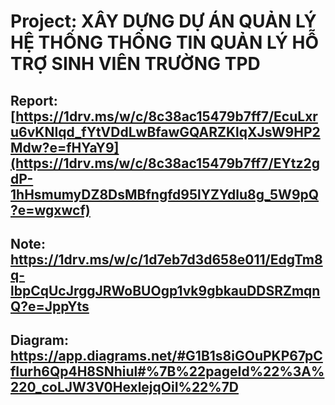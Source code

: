 # Project: XÂY DỰNG DỰ ÁN QUẢN LÝ HỆ THỐNG THÔNG TIN QUẢN LÝ HỖ TRỢ SINH VIÊN TRƯỜNG TPD 
## Report: [https://1drv.ms/w/c/8c38ac15479b7ff7/EcuLxru6vKNIqd_fYtVDdLwBfawGQARZKlqXJsW9HP2Mdw?e=fHYaY9](https://1drv.ms/w/c/8c38ac15479b7ff7/EYtz2gdP-1hHsmumyDZ8DsMBfngfd95lYZYdlu8g_5W9pQ?e=wgxwcf)
## Note: https://1drv.ms/w/c/1d7eb7d3d658e011/EdgTm8q-lbpCqUcJrggJRWoBUOgp1vk9gbkauDDSRZmqnQ?e=JppYts
## Diagram: https://app.diagrams.net/#G1B1s8iGOuPKP67pCfIurh6Qp4H8SNhiul#%7B%22pageId%22%3A%220_coLJW3V0HexlejqOiI%22%7D
